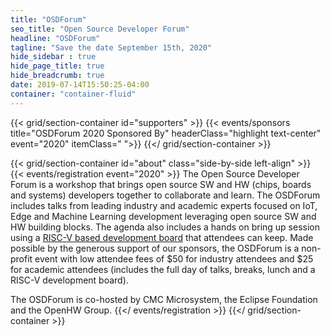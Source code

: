 ```yaml
---
title: "OSDForum"
seo_title: "Open Source Developer Forum"
headline: "OSDForum"
tagline: "Save the date September 15th, 2020"
hide_sidebar : true
hide_page_title: true
hide_breadcrumb: true
date: 2019-07-14T15:50:25-04:00
container: "container-fluid"
---
```


{{< grid/section-container id="supporters" >}}
  {{< events/sponsors title="OSDForum 2020 Sponsored By" headerClass="highlight text-center" event="2020" itemClass=" ">}}
{{</ grid/section-container >}}

{{< grid/section-container id="about" class="side-by-side left-align" >}}
  {{< events/registration event="2020" >}}
  The Open Source Developer Forum is a workshop that brings open source SW and HW (chips, boards and systems) developers together to collaborate and learn. The OSDForum includes talks from leading industry and academic experts focused on IoT, Edge and Machine Learning development leveraging open source SW and HW building blocks. The agenda also includes a hands on bring up session using a [RISC-V based development board](https://open-isa.org/) that attendees can keep. Made possible by the generous support of our sponsors, the OSDForum is a non-profit event with low attendee fees of $50 for industry attendees and $25 for academic attendees (includes the full day of talks, breaks, lunch and a RISC-V development board).  
    
  The OSDForum is co-hosted by CMC Microsystem, the Eclipse Foundation and the OpenHW Group.
  {{</ events/registration >}}
{{</ grid/section-container >}}
